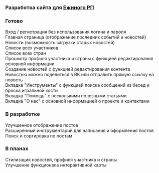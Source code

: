 ### Разработка сайта для [Ежиного РП](https://vk.com/hedgehogs_army)

### Готово

Вход / регистрация без использования логина и пароля  
Главная страница (отображение последних событий и новостей)  
Новости (возможность загрузки старых новостей)  
Список всех участников  
Список всех стран  
Просмотр профиля участника и страны с функцией редактирования основной информации  
Создание новостей с функцией редактирования контента  
Новостью можно поделиться в ВК или отправить прямую ссылку на новость  
Вкладка "Инструменты" с функцией поиска сообщений из бесед и броска игральной кости  
Вкладка "Помощь" с несколькими полезными статьями  
Вкладка "О нас" с основной информацией о проекте и контактами

### В разработке

Улучшенное отображение постов  
Расширенный инструментарий для написания и оформления постов  
Поиск и сортировка по постам

### В планах

Стилизация новостей, профиля участника и страны  
Улучшение функционала интерактивной карты
